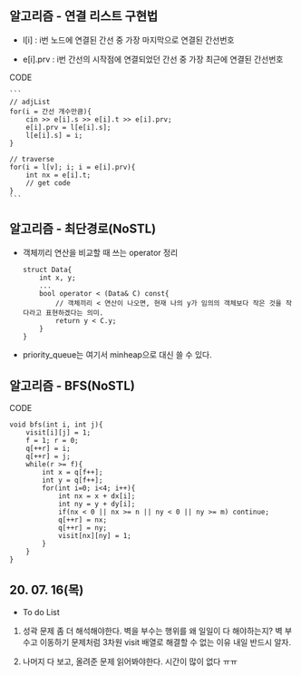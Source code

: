 ## 알고리즘 - 연결 리스트 구현법

 - l[i] : i번 노드에 연결된 간선 중 가장 마지막으로 연결된 간선번호

 - e[i].prv : i번 간선의 시작점에 연결되었던 간선 중 가장 최근에 연결된 간선번호

 CODE

    ```
    // adjList
    for(i = 간선 개수만큼){
        cin >> e[i].s >> e[i].t >> e[i].prv;
        e[i].prv = l[e[i].s];
        l[e[i].s] = i;
    }

    // traverse
    for(i = l[v]; i; i = e[i].prv){
        int nx = e[i].t;
        // get code
    }
    ```

## 알고리즘 - 최단경로(NoSTL)

 - 객체끼리 연산을 비교할 때 쓰는 operator 정리

    ```
    struct Data{
        int x, y;
        ...
        bool operator < (Data& C) const{
            // 객체끼리 < 연산이 나오면, 현재 나의 y가 임의의 객체보다 작은 것을 작다라고 표현하겠다는 의미.
            return y < C.y;
        }
    }
    ```

 - priority_queue는 여기서 minheap으로 대신 쓸 수 있다.

## 알고리즘 - BFS(NoSTL)

CODE
```
void bfs(int i, int j){
    visit[i][j] = 1;
    f = 1; r = 0;
    q[++r] = i;
    q[++r] = j;
    while(r >= f){
        int x = q[f++];
        int y = q[f++];
        for(int i=0; i<4; i++){
            int nx = x + dx[i];
            int ny = y + dy[i];
            if(nx < 0 || nx >= n || ny < 0 || ny >= m) continue;
            q[++r] = nx;
            q[++r] = ny;
            visit[nx][ny] = 1;
        }
    }
}
```


## 20. 07. 16(목)
 - To do List

 1. 성곽 문제 좀 더 해석해야한다. 벽을 부수는 행위를 왜 일일이 다 해야하는지? 벽 부수고 이동하기 문제처럼 3차원 visit 배열로 해결할 수 없는 이유 내일 반드시 알자.

 2. 나머지 다 보고, 올려준 문제 읽어봐야한다. 시간이 많이 없다 ㅠㅠ